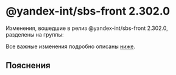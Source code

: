 # @yandex-int/sbs-front 2.302.0

<!-- ЧЕЛОВЕЧЕСКОЕ ВСТУПЛЕНИЕ -->

Изменения, вошедшие в релиз @yandex-int/sbs-front 2.302.0, разделены на группы:

Все важные изменения подробно описаны [ниже](#Пояснения).

## Пояснения

